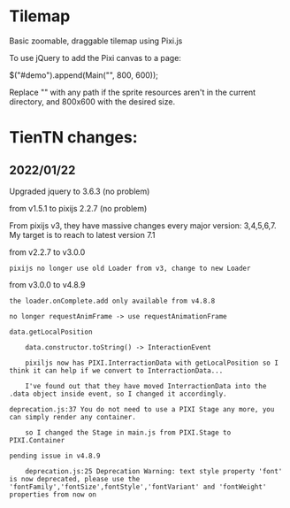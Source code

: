Tilemap
=======

Basic zoomable, draggable tilemap using Pixi.js

To use jQuery to add the Pixi canvas to a page:

$("#demo").append(Main("", 800, 600));

Replace "" with any path if the sprite resources aren't in the current directory, and 800x600 with the desired size.

TienTN changes:
==============

2022/01/22
----------

Upgraded jquery to 3.6.3 (no problem)

from v1.5.1 to pixijs 2.2.7 (no problem)

From pixijs v3, they have massive changes every major version: 3,4,5,6,7. My target is to reach to latest version 7.1

from v2.2.7 to v3.0.0

    pixijs no longer use old Loader from v3, change to new Loader
    
from v3.0.0 to v4.8.9

    the loader.onComplete.add only available from v4.8.8

    no longer requestAnimFrame -> use requestAnimationFrame

    data.getLocalPosition

        data.constructor.toString() -> InteractionEvent

        pixiljs now has PIXI.InterractionData with getLocalPosition so I think it can help if we convert to InterractionData...

        I've found out that they have moved InterractionData into the .data object inside event, so I changed it accordingly.
    
    deprecation.js:37 You do not need to use a PIXI Stage any more, you can simply render any container.

        so I changed the Stage in main.js from PIXI.Stage to PIXI.Container
   
    pending issue in v4.8.9

        deprecation.js:25 Deprecation Warning: text style property 'font' is now deprecated, please use the 'fontFamily','fontSize',fontStyle','fontVariant' and 'fontWeight' properties from now on

        

